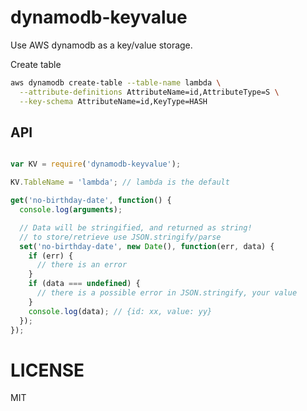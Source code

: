 # dynamodb-keyvalue

Use AWS dynamodb as a key/value storage.

Create table
```bash
aws dynamodb create-table --table-name lambda \
  --attribute-definitions AttributeName=id,AttributeType=S \
  --key-schema AttributeName=id,KeyType=HASH
```

## API

```js

var KV = require('dynamodb-keyvalue');

KV.TableName = 'lambda'; // lambda is the default

get('no-birthday-date', function() {
  console.log(arguments);

  // Data will be stringified, and returned as string!
  // to store/retrieve use JSON.stringify/parse
  set('no-birthday-date', new Date(), function(err, data) {
    if (err) {
      // there is an error
    }
    if (data === undefined) {
      // there is a possible error in JSON.stringify, your value
    }
    console.log(data); // {id: xx, value: yy}
  });
});
```


# LICENSE

MIT
